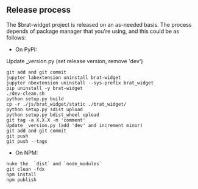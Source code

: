 Release process
------------
The $brat-widget project is released on an as-needed basis. The process depends of package manager that you're using, 
and this could be as follows:

- On PyPI:

Update _version.py (set release version, remove 'dev')

```
git add and git commit
jupyter labextension uninstall brat-widget
jupyter nbextension uninstall --sys-prefix brat_widget
pip uninstall -y brat-widget
./dev-clean.sh
python setup.py build
cp -r ./js/brat_widget/static ./brat_widget/
python setup.py sdist upload
python setup.py bdist_wheel upload
git tag -a X.X.X -m 'comment'
Update _version.py (add 'dev' and increment minor)
git add and git commit
git push
git push --tags
```
- On NPM:

```
nuke the  `dist` and `node_modules`
git clean -fdx
npm install
npm publish
```
